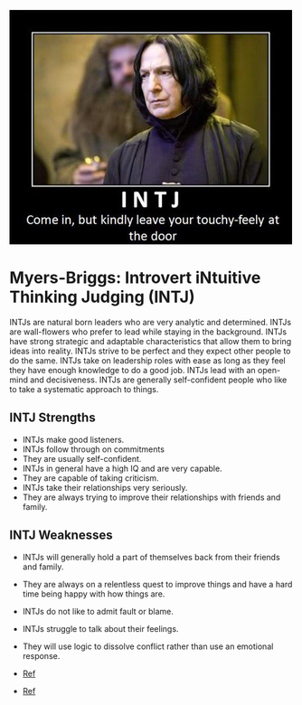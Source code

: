 ![](pics/intj.jpg)

# Myers-Briggs: Introvert  iNtuitive  Thinking  Judging (INTJ)

INTJs are natural born leaders who are very analytic and determined. INTJs are wall-flowers who prefer to lead while staying in the background. INTJs have strong strategic and adaptable characteristics that allow them to bring ideas into reality. INTJs strive to be perfect and they expect other people to do the same. INTJs take on leadership roles with ease as long as they feel they have enough knowledge to do a good job. INTJs lead with an open-mind and decisiveness. INTJs are generally self-confident people who like to take a systematic approach to things.

## INTJ Strengths

- INTJs make good listeners.
- INTJs follow through on commitments
- They are usually self-confident.
- INTJs in general have a high IQ and are very capable.
- They are capable of taking criticism.
- INTJs take their relationships very seriously.
- They are always trying to improve their relationships with friends and   family.

## INTJ Weaknesses

- INTJs will generally hold a part of themselves back from their friends and family.
- They are always on a relentless quest to improve things and have a hard time being happy with how things are.
- INTJs do not like to admit fault or blame.
- INTJs struggle to talk about their feelings.
- They will use logic to dissolve conflict rather than use an emotional response.

- [Ref](http://www.humanmetrics.com/cgi-win/jtypes2.asp)
- [Ref](https://hubpages.com/education/Myers-Briggs-Personality-Type-INTJ-Profile)
